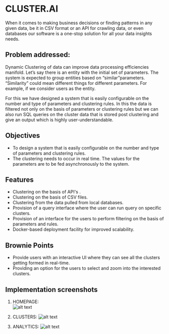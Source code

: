 
# CLUSTER.AI

When it comes to making business decisions or finding patterns in any given data, be it in CSV format or an API for crawling data, or even databases our software is a one-stop solution for all your data insights needs.

## Problem addressed: 
Dynamic Clustering of data can improve data processing efficiencies manifold.
Let’s say there is an entity with the initial set of parameters. The system is expected to group entities based on “similar”parameters. “Similarity” could mean different things for different parameters. For example, if we consider users as the entity.

For this we have designed a system that is easily configurable on the number and type of parameters and clustering rules. In this the data is filtered not only on the basis of parameters or clustering rules but we can also run SQL queries on the cluster data that is stored post clustering and give an output which is highly user-understandable.

## Objectives 
* To design a system that is easily configurable on the number and type of parameters and clustering rules.
* The clustering needs to occur in real time. The values for the parameters are to be fed asynchronously to the system.

## Features
* Clustering on the basis of API's .
* Clustering on the basis of CSV files.
* Clustering from the data pulled from local databases.
* Provision of a query interface where the user can run query on specific clusters.
* Provision of an interface for the users to perform filtering on the basis of parameters and rules.
* Docker-based deployment facility for improved scalability.

## Brownie Points
* Provide users with an interactive UI where they can see all the clusters getting formed in real-time.
* Providing an option for the users to select and zoom into the interested clusters.

## Implementation screenshots
1. HOMEPAGE:   
![alt text](https://github.com/divijakinger/TRINIT_594092-UF46RV01_DEV04/blob/main/IMAGES/home.png)

2. CLUSTERS:
![alt text](https://github.com/divijakinger/TRINIT_594092-UF46RV01_DEV04/blob/main/IMAGES/points.jpg)

3. ANALYTICS:
![alt text](https://github.com/divijakinger/TRINIT_594092-UF46RV01_DEV04/blob/main/IMAGES/analytics.jpg)



